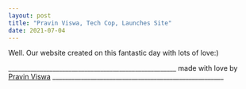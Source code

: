 ```yaml
---
layout: post
title: "Pravin Viswa, Tech Cop, Launches Site"
date: 2021-07-04
---
```

Well. Our website created on this fantastic day with lots of love:) 

_____________________________________________________ made with love by [Pravin Viswa](http://pravinviswa.github.io)  ______________________________________________________
